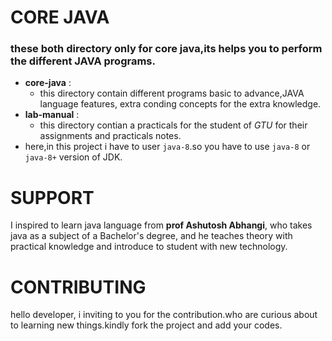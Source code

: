 # CORE JAVA
### these both directory only for core java,its helps you to perform the different JAVA programs.

 - **core-java** :
    - this directory contain different programs basic to advance,JAVA language features, extra conding concepts for the extra knowledge.
 - **lab-manual** :
    - this directory contian a practicals for the student of _GTU_ for their assignments and practicals notes.
 - here,in this project i have to user `java-8`.so you have to use `java-8` or `java-8+` version of JDK.

# SUPPORT
I inspired to learn java language from **prof Ashutosh Abhangi**, who takes java as a subject of a Bachelor's degree, and he teaches theory with practical knowledge and introduce to student with new technology.

# CONTRIBUTING
hello developer, i inviting to you for the contribution.who are curious about to learning new things.kindly fork the project and add your codes.
